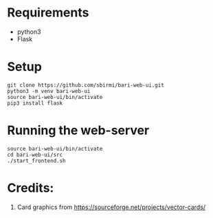 
# Requirements

* python3
* Flask

# Setup
```
git clone https://github.com/sbirmi/bari-web-ui.git
python3 -m venv bari-web-ui
source bari-web-ui/bin/activate
pip3 install flask
```

# Running the web-server
```
source bari-web-ui/bin/activate
cd bari-web-ui/src
./start_frontend.sh
```

# Credits:
1. Card graphics from
   https://sourceforge.net/projects/vector-cards/
